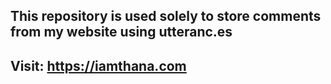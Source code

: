 ## This repository is used solely to store comments from my website using utteranc.es

## Visit: https://iamthana.com
